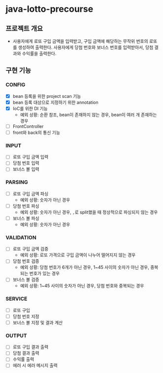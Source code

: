 # java-lotto-precourse

## 프로젝트 개요
- 사용자에게 로또 구입 금액을 입력받고, 구입 금액에 해당하는 무작위 번호의 로또를 생성하여 출력한다. 사용자에게 당첨 번호와 보너스 번호를 입력받아서, 당첨 결과와 수익률을 출력한다.

## 구현 기능

### CONFIG
- [X] bean 등록을 위한 project scan 기능
- [X] bean 등록 대상으로 지정하기 위한 annotation
- [X] IoC를 위한 DI 기능
  - 예외 상황: 순환 참조, bean이 존재하지 않는 경우, bean이 여러 개 존재하는 경우
- [ ] FrontController
- [ ] front와 back의 통신 기능

### INPUT
- [ ] 로또 구입 금액 입력
- [ ] 당첨 번호 입력
- [ ] 보너스 볼 입력

### PARSING
- [ ] 로또 구입 금액 파싱
  - 예외 상황: 숫자가 아닌 경우
- [ ] 당첨 번호 파싱
  - 예외 상황: 숫자가 아닌 경우, `,`로 split했을 때 정상적으로 파싱되지 않는 경우
- [ ] 보너스 볼 파싱
  - 예외 상황: 숫자가 아닌 경우

### VALIDATION
- [ ] 로또 구입 금액 검증
  - 예외 상황: 로또 가격으로 구입 금액이 나누어 떨어지지 않는 경우
- [ ] 당첨 번호 검증
  - 예외 상황: 당첨 번호가 6개가 아닌 경우, 1~45 사이의 숫자가 아닌 경우, 중복되는 번호가 있는 경우
- [ ] 보너스 볼 검증
  - 예외 상황: 1~45 사이의 숫자가 아닌 경우, 당첨 번호와 중복되는 경우

### SERVICE
- [ ] 로또 구입
- [ ] 당첨 번호 지정
- [ ] 보너스 볼 지정 및 결과 계산

### OUTPUT
- [ ] 로또 구입 결과 출력
- [ ] 당첨 결과 출력
- [ ] 수익률 출력
- [ ] 에러 시 에러 메시지 출력